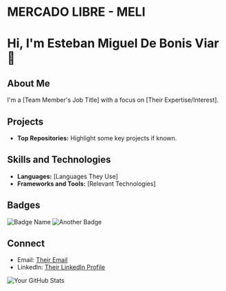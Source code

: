# MERCADO LIBRE - MELI
# Hi, I'm Esteban Miguel De Bonis Viar 👋

## About Me
I'm a [Team Member's Job Title] with a focus on [Their Expertise/Interest].

## Projects
- **Top Repositories:** Highlight some key projects if known.

## Skills and Technologies
- **Languages:** [Languages They Use]
- **Frameworks and Tools:** [Relevant Technologies]

## Badges
![Badge Name](link-to-badge-image) ![Another Badge](link-to-another-badge-image)

## Connect
- Email: [Their Email](mailto:team-member-email@example.com)
- LinkedIn: [Their LinkedIn Profile](https://linkedin.com/in/username)

![Your GitHub Stats](https://github-readme-stats.vercel.app/api?username=edebonis&show_icons=true)
